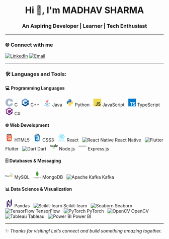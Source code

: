 <h1 align="center">Hi 👋, I'm MADHAV SHARMA</h1>
<h3 align="center">An Aspiring Developer | Learner | Tech Enthusiast</h3>

---

### 🌐 Connect with me

[![LinkedIn](https://img.shields.io/badge/LinkedIn-blue?logo=linkedin&logoColor=white)](https://www.linkedin.com/in/imadhav9/)
[![Email](https://img.shields.io/badge/Email-D14836?logo=gmail&logoColor=white)](mailto:imadhavsharma9@gmail.com)

---

### 🛠️ Languages and Tools:

#### 💻 Programming Languages
<p>
  <img src="https://raw.githubusercontent.com/devicons/devicon/master/icons/c/c-original.svg" title="C" width="25"/> C &nbsp;
  <img src="https://raw.githubusercontent.com/devicons/devicon/master/icons/cplusplus/cplusplus-original.svg" title="C++" width="25"/> C++ &nbsp;
  <img src="https://raw.githubusercontent.com/devicons/devicon/master/icons/java/java-original.svg" title="Java" width="25"/> Java &nbsp;
  <img src="https://raw.githubusercontent.com/devicons/devicon/master/icons/python/python-original.svg" title="Python" width="25"/> Python &nbsp;
  <img src="https://raw.githubusercontent.com/devicons/devicon/master/icons/javascript/javascript-original.svg" title="JavaScript" width="25"/> JavaScript &nbsp;
  <img src="https://raw.githubusercontent.com/devicons/devicon/master/icons/typescript/typescript-original.svg" title="TypeScript" width="25"/> TypeScript &nbsp;
  <img src="https://raw.githubusercontent.com/devicons/devicon/master/icons/csharp/csharp-original.svg" title="C#" width="25"/> C#
</p>

#### 🌐 Web Development
<p>
  <img src="https://raw.githubusercontent.com/devicons/devicon/master/icons/html5/html5-original-wordmark.svg" title="HTML5" width="25"/> HTML5 &nbsp;
  <img src="https://raw.githubusercontent.com/devicons/devicon/master/icons/css3/css3-original-wordmark.svg" title="CSS3" width="25"/> CSS3 &nbsp;
  <img src="https://raw.githubusercontent.com/devicons/devicon/master/icons/react/react-original-wordmark.svg" title="React" width="25"/> React &nbsp;
  <img src="https://reactnative.dev/img/header_logo.svg" title="React Native" width="25"/> React Native &nbsp;
  <img src="https://www.vectorlogo.zone/logos/flutterio/flutterio-icon.svg" title="Flutter" width="25"/> Flutter &nbsp;
  <img src="https://www.vectorlogo.zone/logos/dartlang/dartlang-icon.svg" title="Dart" width="25"/> Dart &nbsp;
  <img src="https://raw.githubusercontent.com/devicons/devicon/master/icons/nodejs/nodejs-original-wordmark.svg" title="Node.js" width="25"/> Node.js &nbsp;
  <img src="https://raw.githubusercontent.com/devicons/devicon/master/icons/express/express-original-wordmark.svg" title="Express.js" width="25"/> Express.js
</p>

#### 🗄️ Databases & Messaging
<p>
  <img src="https://raw.githubusercontent.com/devicons/devicon/master/icons/mysql/mysql-original-wordmark.svg" title="MySQL" width="25"/> MySQL &nbsp;
  <img src="https://raw.githubusercontent.com/devicons/devicon/master/icons/mongodb/mongodb-original-wordmark.svg" title="MongoDB" width="25"/> MongoDB &nbsp;
  <img src="https://www.vectorlogo.zone/logos/apache_kafka/apache_kafka-icon.svg" title="Apache Kafka" width="25"/> Kafka
</p>

#### 📊 Data Science & Visualization
<p>
  <img src="https://raw.githubusercontent.com/devicons/devicon/master/icons/pandas/pandas-original.svg" title="Pandas" width="25"/> Pandas &nbsp;
  <img src="https://upload.wikimedia.org/wikipedia/commons/0/05/Scikit_learn_logo_small.svg" title="Scikit-learn" width="25"/> Scikit-learn &nbsp;
  <img src="https://seaborn.pydata.org/_images/logo-mark-lightbg.svg" title="Seaborn" width="25"/> Seaborn &nbsp;
  <img src="https://www.vectorlogo.zone/logos/tensorflow/tensorflow-icon.svg" title="TensorFlow" width="25"/> TensorFlow &nbsp;
  <img src="https://www.vectorlogo.zone/logos/pytorch/pytorch-icon.svg" title="PyTorch" width="25"/> PyTorch &nbsp;
  <img src="https://www.vectorlogo.zone/logos/opencv/opencv-icon.svg" title="OpenCV" width="25"/> OpenCV &nbsp;
  <img src="https://img.icons8.com/color/48/000000/tableau-software.png" title="Tableau" width="25"/> Tableau &nbsp;
  <img src="https://www.vectorlogo.zone/logos/microsoft_powerbi/microsoft_powerbi-icon.svg" title="Power BI" width="25"/> Power BI
</p>


---

✨ *Thanks for visiting! Let’s connect and build something amazing together.*
